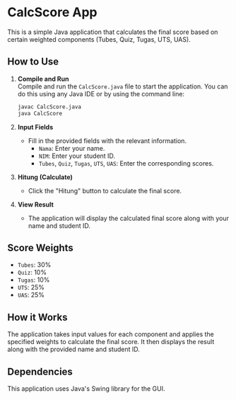 # CalcScore App

This is a simple Java application that calculates the final score based on certain weighted components (Tubes, Quiz, Tugas, UTS, UAS).

## How to Use

1. **Compile and Run**  
   Compile and run the `CalcScore.java` file to start the application. You can do this using any Java IDE or by using the command line:

   ```bash
   javac CalcScore.java
   java CalcScore
   ```

2. **Input Fields**  
   - Fill in the provided fields with the relevant information.
     - `Nama`: Enter your name.
     - `NIM`: Enter your student ID.
     - `Tubes`, `Quiz`, `Tugas`, `UTS`, `UAS`: Enter the corresponding scores.

3. **Hitung (Calculate)**  
   - Click the "Hitung" button to calculate the final score.
   
4. **View Result**  
   - The application will display the calculated final score along with your name and student ID.

## Score Weights

- `Tubes`: 30%
- `Quiz`: 10%
- `Tugas`: 10%
- `UTS`: 25%
- `UAS`: 25%

## How it Works

The application takes input values for each component and applies the specified weights to calculate the final score. It then displays the result along with the provided name and student ID.

## Dependencies

This application uses Java's Swing library for the GUI.
